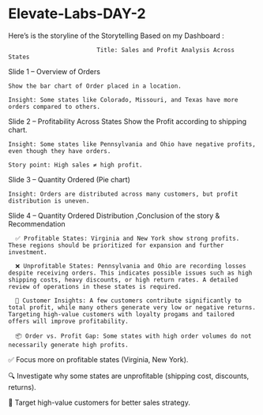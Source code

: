 # Elevate-Labs-DAY-2
Here’s is the storyline of the Storytelling Based on my Dashboard :

                             Title: Sales and Profit Analysis Across States

Slide 1 – Overview of Orders

    Show the bar chart of Order placed in a location.

    Insight: Some states like Colorado, Missouri, and Texas have more orders compared to others.

Slide 2 – Profitability Across States Show the Profit according to shipping chart.

    Insight: Some states like Pennsylvania and Ohio have negative profits, even though they have orders.

    Story point: High sales ≠ high profit.

Slide 3 – Quantity Ordered (Pie chart)

    Insight: Orders are distributed across many customers, but profit distribution is uneven.

Slide 4 – Quantity Ordered Distribution ,Conclusion of the story & Recommendation

      ✅ Profitable States: Virginia and New York show strong profits. These regions should be prioritized for expansion and further investment.

      ❌ Unprofitable States: Pennsylvania and Ohio are recording losses despite receiving orders. This indicates possible issues such as high shipping costs, heavy discounts, or high return rates. A detailed review of operations in these states is required.

      🎯 Customer Insights: A few customers contribute significantly to total profit, while many others generate very low or negative returns. Targeting high-value customers with loyalty progams and tailored offers will improve profitability.

      📦 Order vs. Profit Gap: Some states with high order volumes do not necessarily generate high profits.


✅ Focus more on profitable states (Virginia, New York).

🔍 Investigate why some states are unprofitable (shipping cost, discounts, returns).

🎯 Target high-value customers for better sales strategy.

